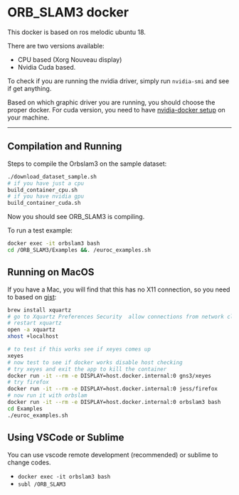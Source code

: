 # ORB_SLAM3 docker

This docker is based on ros melodic ubuntu 18.

There are two versions available:

- CPU based (Xorg Nouveau display)
- Nvidia Cuda based.

To check if you are running the nvidia driver, simply run `nvidia-smi` and see
if get anything.

Based on which graphic driver you are running, you should choose the proper
docker. For cuda version, you need to have [nvidia-docker
setup](https://docs.nvidia.com/datacenter/cloud-native/container-toolkit/install-guide.html)
on your machine.

---

## Compilation and Running

Steps to compile the Orbslam3 on the sample dataset:

```sh
./download_dataset_sample.sh
# if you have just a cpu
build_container_cpu.sh
# if you have nvidia gpu
build_container_cuda.sh
```

Now you should see ORB_SLAM3 is compiling.

To run a test example:

```sh
docker exec -it orbslam3 bash
cd /ORB_SLAM3/Examples &&. /euroc_examples.sh
```

## Running on MacOS

If you have a Mac, you will find that this has no X11 connection, so you need
to based on [gist](https://gist.github.com/paul-krohn/e45f96181b1cf5e536325d1bdee6c949):

```sh
brew install xquartz
# go to Xquartz Preferences Security  allow connections from network clients
# restart xquartz
open -a xquartz
xhost +localhost

# to test if this works see if xeyes comes up
xeyes
# now test to see if docker works disable host checking
# try xeyes and exit the app to kill the container
docker run -it --rm -e DISPLAY=host.docker.internal:0 gns3/xeyes
# try firefox
docker run -it --rm -e DISPLAY=host.docker.internal:0 jess/firefox
# now run it with orbslam
docker run -it --rm -e DISPLAY=host.docker.internal:0 orbslam3 bash
cd Examples
./euroc_examples.sh

```

## Using VSCode or Sublime

You can use vscode remote development (recommended) or sublime to change codes.

- `docker exec -it orbslam3 bash`
- `subl /ORB_SLAM3`
